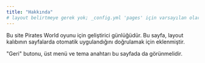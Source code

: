 ```yaml
---
title: "Hakkında"
# layout belirtmeye gerek yok; _config.yml 'pages' için varsayılan olarak `layout: page` atıyor
---
```


Bu site Pirates World oyunu için geliştirici günlüğüdür. Bu sayfa, layout kalıbının sayfalarda otomatik uygulandığını doğrulamak için eklenmiştir.

"Geri" butonu, üst menü ve tema anahtarı bu sayfada da görünmelidir.


